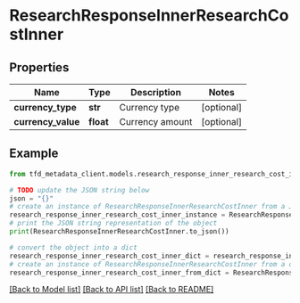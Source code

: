 # ResearchResponseInnerResearchCostInner


## Properties

Name | Type | Description | Notes
------------ | ------------- | ------------- | -------------
**currency_type** | **str** | Currency type | [optional] 
**currency_value** | **float** | Currency amount | [optional] 

## Example

```python
from tfd_metadata_client.models.research_response_inner_research_cost_inner import ResearchResponseInnerResearchCostInner

# TODO update the JSON string below
json = "{}"
# create an instance of ResearchResponseInnerResearchCostInner from a JSON string
research_response_inner_research_cost_inner_instance = ResearchResponseInnerResearchCostInner.from_json(json)
# print the JSON string representation of the object
print(ResearchResponseInnerResearchCostInner.to_json())

# convert the object into a dict
research_response_inner_research_cost_inner_dict = research_response_inner_research_cost_inner_instance.to_dict()
# create an instance of ResearchResponseInnerResearchCostInner from a dict
research_response_inner_research_cost_inner_from_dict = ResearchResponseInnerResearchCostInner.from_dict(research_response_inner_research_cost_inner_dict)
```
[[Back to Model list]](../README.md#documentation-for-models) [[Back to API list]](../README.md#documentation-for-api-endpoints) [[Back to README]](../README.md)


